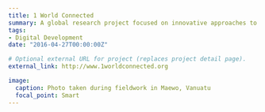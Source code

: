 ```yaml
---
title: 1 World Connected
summary: A global research project focused on innovative approaches to improve broadband adoption.
tags:
- Digital Development
date: "2016-04-27T00:00:00Z"

# Optional external URL for project (replaces project detail page).
external_link: http://www.1worldconnected.org

image:
  caption: Photo taken during fieldwork in Maewo, Vanuatu
  focal_point: Smart
---
```

